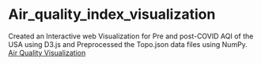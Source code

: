 # Air_quality_index_visualization
Created an Interactive web Visualization for Pre and post-COVID AQI of the USA using D3.js and Preprocessed the Topo.json data files using NumPy.
[Air Quality Visualization](https://harsh2198.github.io/Air_quality_index_visualization/)
